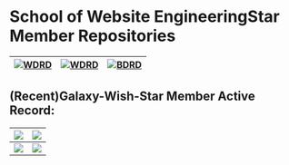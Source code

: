 # School of Website EngineeringStar Member Repositories
|[![WDRD](https://github-readme-stats.vercel.app/api/pin/?username=School-of-Website-Engineering&repo=Rosy-DR-Code-Ling&theme=gruvbox)](https://github.com/School-of-Website-Engineering/Rosy-DR-Code-Ling)|[![WDRD](https://github-readme-stats.vercel.app/api/pin/?username=School-of-Website-Engineering&repo=Progressive-Tune&theme=gruvbox)](https://github.com/School-of-Website-Engineering/Progressive-Tune)|[![BDRD](https://github-readme-stats.vercel.app/api/pin/?username=School-of-Website-Engineering&repo=Weather-Recording-Automation-System&theme=gruvbox)](https://github.com/School-of-Website-Engineering/Weather-Recording-Automation-System)
|-|-|-


## (Recent)Galaxy-Wish-Star Member Active Record:
|<img src="https://activity-graph.herokuapp.com/graph?username=Mason369&theme=react-dark"/>|<img src="https://activity-graph.herokuapp.com/graph?username=LingASDJ&theme=react-dark" />
|-|-
|<img src="https://activity-graph.herokuapp.com/graph?username=liusxs&theme=react-dark"/>|<img src="https://activity-graph.herokuapp.com/graph?username=xiaon&theme=react-dark"/>
